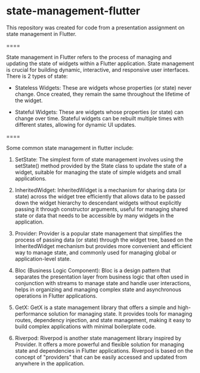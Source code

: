 # state-management-flutter
This repository was created for code from a presentation assignment on state management in Flutter.

====

State management in Flutter refers to the process of managing and updating the state of widgets within a Flutter application. State management is crucial for building dynamic, interactive, and responsive user interfaces.
There is 2 types of state:

* Stateless Widgets: These are widgets whose properties (or state) never change. Once created, they remain the same throughout the lifetime of the widget.

* Stateful Widgets: These are widgets whose properties (or state) can change over time. Stateful widgets can be rebuilt multiple times with different states, allowing for dynamic UI updates.

====

Some common state management in flutter include:

1. SetState: The simplest form of state management involves using the setState() method provided by the State class to update the state of a widget, suitable for managing the state of simple widgets and small applications.

2. InheritedWidget: InheritedWidget is a mechanism for sharing data (or state) across the widget tree efficiently that allows data to be passed down the widget hierarchy to descendant widgets without explicitly passing it through constructor arguments, useful for managing shared state or data that needs to be accessible by many widgets in the application.

3. Provider: Provider is a popular state management that simplifies the process of passing data (or state) through the widget tree, based on the InheritedWidget mechanism but provides more convenient and efficient way to manage state, and commonly used for managing global or application-level state.

4. Bloc (Business Logic Component): Bloc is a design pattern that separates the presentation layer from business logic that often used in conjunction with streams to manage state and handle user interactions, helps in organizing and managing complex state and asynchronous operations in Flutter applications.

5. GetX: GetX is a state management library that offers a simple and high-performance solution for managing state. It provides tools for managing routes, dependency injection, and state management, making it easy to build complex applications with minimal boilerplate code.

6. Riverpod: Riverpod is another state management library inspired by Provider. It offers a more powerful and flexible solution for managing state and dependencies in Flutter applications. Riverpod is based on the concept of "providers" that can be easily accessed and updated from anywhere in the application.
